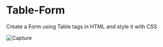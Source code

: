 # Table-Form
Create a Form using Table tags in HTML and style it with CSS

![Capture](https://user-images.githubusercontent.com/92079968/136924071-f2f488a4-153e-4e4f-a353-0c0fc57b8365.PNG)
